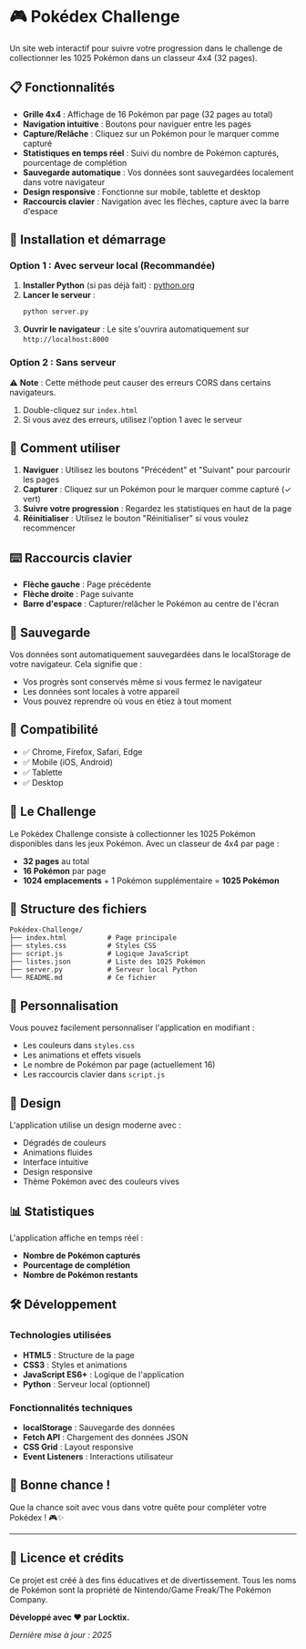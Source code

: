 # 🎮 Pokédex Challenge

Un site web interactif pour suivre votre progression dans le challenge de collectionner les 1025 Pokémon dans un classeur 4x4 (32 pages).

## 📋 Fonctionnalités

- **Grille 4x4** : Affichage de 16 Pokémon par page (32 pages au total)
- **Navigation intuitive** : Boutons pour naviguer entre les pages
- **Capture/Relâche** : Cliquez sur un Pokémon pour le marquer comme capturé
- **Statistiques en temps réel** : Suivi du nombre de Pokémon capturés, pourcentage de complétion
- **Sauvegarde automatique** : Vos données sont sauvegardées localement dans votre navigateur
- **Design responsive** : Fonctionne sur mobile, tablette et desktop
- **Raccourcis clavier** : Navigation avec les flèches, capture avec la barre d'espace

## 🚀 Installation et démarrage

### Option 1 : Avec serveur local (Recommandée)

1. **Installer Python** (si pas déjà fait) : [python.org](https://python.org)
2. **Lancer le serveur** :
   ```bash
   python server.py
   ```
3. **Ouvrir le navigateur** : Le site s'ouvrira automatiquement sur `http://localhost:8000`

### Option 2 : Sans serveur

⚠️ **Note** : Cette méthode peut causer des erreurs CORS dans certains navigateurs.

1. Double-cliquez sur `index.html`
2. Si vous avez des erreurs, utilisez l'option 1 avec le serveur

## 🎯 Comment utiliser

1. **Naviguer** : Utilisez les boutons "Précédent" et "Suivant" pour parcourir les pages
2. **Capturer** : Cliquez sur un Pokémon pour le marquer comme capturé (✓ vert)
3. **Suivre votre progression** : Regardez les statistiques en haut de la page
4. **Réinitialiser** : Utilisez le bouton "Réinitialiser" si vous voulez recommencer

## ⌨️ Raccourcis clavier

- **Flèche gauche** : Page précédente
- **Flèche droite** : Page suivante
- **Barre d'espace** : Capturer/relâcher le Pokémon au centre de l'écran

## 💾 Sauvegarde

Vos données sont automatiquement sauvegardées dans le localStorage de votre navigateur. Cela signifie que :
- Vos progrès sont conservés même si vous fermez le navigateur
- Les données sont locales à votre appareil
- Vous pouvez reprendre où vous en étiez à tout moment

## 📱 Compatibilité

- ✅ Chrome, Firefox, Safari, Edge
- ✅ Mobile (iOS, Android)
- ✅ Tablette
- ✅ Desktop

## 🎯 Le Challenge

Le Pokédex Challenge consiste à collectionner les 1025 Pokémon disponibles dans les jeux Pokémon. Avec un classeur de 4x4 par page :
- **32 pages** au total
- **16 Pokémon** par page
- **1024 emplacements** + 1 Pokémon supplémentaire = **1025 Pokémon**

## 📁 Structure des fichiers

```
Pokédex-Challenge/
├── index.html          # Page principale
├── styles.css          # Styles CSS
├── script.js           # Logique JavaScript
├── listes.json         # Liste des 1025 Pokémon
├── server.py           # Serveur local Python
└── README.md           # Ce fichier
```

## 🔧 Personnalisation

Vous pouvez facilement personnaliser l'application en modifiant :
- Les couleurs dans `styles.css`
- Les animations et effets visuels
- Le nombre de Pokémon par page (actuellement 16)
- Les raccourcis clavier dans `script.js`

## 🎨 Design

L'application utilise un design moderne avec :
- Dégradés de couleurs
- Animations fluides
- Interface intuitive
- Design responsive
- Thème Pokémon avec des couleurs vives

## 📊 Statistiques

L'application affiche en temps réel :
- **Nombre de Pokémon capturés**
- **Pourcentage de complétion**
- **Nombre de Pokémon restants**

## 🛠️ Développement

### Technologies utilisées
- **HTML5** : Structure de la page
- **CSS3** : Styles et animations
- **JavaScript ES6+** : Logique de l'application
- **Python** : Serveur local (optionnel)

### Fonctionnalités techniques
- **localStorage** : Sauvegarde des données
- **Fetch API** : Chargement des données JSON
- **CSS Grid** : Layout responsive
- **Event Listeners** : Interactions utilisateur

## 🎉 Bonne chance !

Que la chance soit avec vous dans votre quête pour compléter votre Pokédex ! 🎮✨

---

## 📄 Licence et crédits

Ce projet est créé à des fins éducatives et de divertissement. Tous les noms de Pokémon sont la propriété de Nintendo/Game Freak/The Pokémon Company.

**Développé avec ❤️ par Locktix.**

*Dernière mise à jour : 2025* 